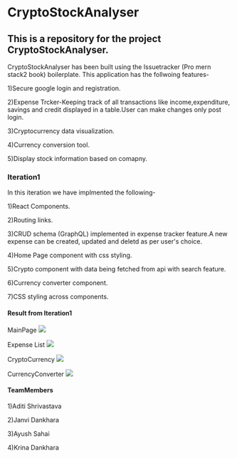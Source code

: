 # CryptoStockAnalyser

## This is a repository for the project CryptoStockAnalyser.
CryptoStockAnalyser has been built using the Issuetracker (Pro mern stack2 book) boilerplate.
This application has the follwoing features-

 1)Secure google login and registration.

 2)Expense Trcker-Keeping track of all transactions like income,expenditure, savings and credit displayed in a table.User can make changes only post login.

 3)Cryptocurrency data visualization.

 4)Currency conversion tool.

 5)Display stock information based on comapny.

### Iteration1

In this iteration we have implmented the following-

 1)React Components.
 
 2)Routing links.
 
 3)CRUD schema (GraphQL) implemented in expense tracker feature.A new expense can be created, updated and deletd as per user's choice.

 4)Home Page component with css styling.

 5)Crypto component with data being fetched from api with search feature. 

 6)Currency converter component.

 7)CSS styling across components.

 #### Result from Iteration1

 MainPage
 ![](/ReadMeImages/It1.PNG)

 Expense List
![](/ReadMeImages/It2.PNG)

CryptoCurrency
![](/ReadMeImages/It3.PNG)

CurrencyConverter
![](/ReadMeImages/It4.PNG)

#### TeamMembers

1)Aditi Shrivastava

2)Janvi Dankhara

3)Ayush Sahai

4)Krina Dankhara




